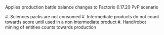 Applies production battle balance changes to Factorio 0.17.20 PvP scenario

#. Sciences packs are not consumed
#. Intermediate products do not count towards score until used in a non intermediate product
#. Hand/robot mining of entities counts towards production